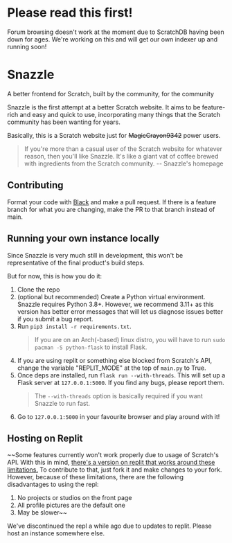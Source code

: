 # Please read this first!
Forum browsing doesn't work at the moment due to ScratchDB having been down for ages. We're working on this and will get our own indexer up and running soon!

# Snazzle

A better frontend for Scratch, built by the community, for the community

Snazzle is the first attempt at a better Scratch website. It aims to be feature-rich and easy and quick to use, incorporating many things that the Scratch community has been wanting for years.

Basically, this is a Scratch website just for ~~MagicCrayon9342~~ power users.

> If you're more than a casual user of the Scratch website for whatever reason, then you'll like Snazzle.
> It's like a giant vat of coffee brewed with ingredients from the Scratch community.
-- Snazzle's homepage

## Contributing

Format your code with [Black](https://github.com/psf/black) and make a pull request. If there is a feature branch for what you are changing, make the PR to that branch instead of main.

## Running your own instance locally

Since Snazzle is very much still in development, this won't be representative of the final product's build steps.

But for now, this is how you do it:

1. Clone the repo
2. (optional but recommended) Create a Python virtual environment. Snazzle requires Python 3.8+. However, we recommend 3.11+ as this version has better error messages that will let us diagnose issues better if you submit a bug report.
3. Run `pip3 install -r requirements.txt`.
   > If you are on an Arch(-based) linux distro, you will have to run `sudo pacman -S python-flask` to install Flask.
4. If you are using replit or something else blocked from Scratch's API, change the variable "REPLIT_MODE" at the top of `main.py` to True.
5. Once deps are installed, run `flask run --with-threads`. This will set up a Flask server at `127.0.0.1:5000`. If you find any bugs, please report them.
   > The `--with-threads` option is basically required if you want Snazzle to run fast.
7. Go to `127.0.0.1:5000` in your favourite browser and play around with it!

## Hosting on Replit

~~Some features currently won't work properly due to usage of Scratch's API. With this in mind, [there's a version on replit that works around these limitations.](https://snazzle-repl.redstonescratch.repl.co/) To contribute to that, just fork it and make changes to your fork. However, because of these limitations, there are the following disadvantages to using the repl:

1. No projects or studios on the front page
2. All profile pictures are the default one
3. May be slower~~

We've discontinued the repl a while ago due to updates to replit. Please host an instance somewhere else.
